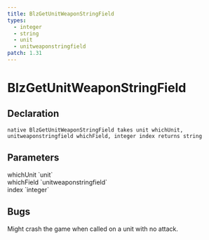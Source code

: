```yaml
---
title: BlzGetUnitWeaponStringField
types:
  - integer
  - string
  - unit
  - unitweaponstringfield
patch: 1.31
---
```


# BlzGetUnitWeaponStringField

## Declaration

```
native BlzGetUnitWeaponStringField takes unit whichUnit, unitweaponstringfield whichField, integer index returns string
```

## Parameters
<dl>
  <dt>whichUnit `unit`</dt>
  <dd></dd>

  <dt>whichField `unitweaponstringfield`</dt>
  <dd></dd>

  <dt>index `integer`</dt>
  <dd></dd>
</dl>

## Bugs 
Might crash the game when called on a unit with no attack.